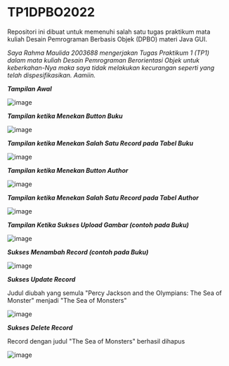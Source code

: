 # TP1DPBO2022
Repositori ini dibuat untuk memenuhi salah satu tugas praktikum mata kuliah Desain Pemrograman Berbasis Objek (DPBO) materi Java GUI.

_Saya Rahma Maulida 2003688 mengerjakan Tugas Praktikum 1 (TP1) dalam mata kuliah Desain Pemrograman Berorientasi Objek untuk keberkahan-Nya maka saya tidak melakukan kecurangan seperti yang telah dispesifikasikan. Aamiin._

***Tampilan Awal***

![image](https://user-images.githubusercontent.com/91965618/161107675-4dd849f1-6f7c-4457-b9f5-189e89fe38a3.png)

***Tampilan ketika Menekan Button Buku***

![image](https://user-images.githubusercontent.com/91965618/161107807-6afea18c-d6a2-4605-b1c2-9b31f78bdd9e.png)

***Tampilan ketika Menekan Salah Satu Record pada Tabel Buku***

![image](https://user-images.githubusercontent.com/91965618/161107924-63269bf6-93b7-4dfa-8484-fe79b1ee45a0.png)

***Tampilan ketika Menekan Button Author***

![image](https://user-images.githubusercontent.com/91965618/161108040-b6737403-feee-4200-91bf-05a8caf0e4e4.png)

***Tampilan ketika Menekan Salah Satu Record pada Tabel Author***

![image](https://user-images.githubusercontent.com/91965618/161108143-76b238c0-a5d4-4523-973b-ac1eac6cd569.png)

***Tampilan Ketika Sukses Upload Gambar (contoh pada Buku)***

![image](https://user-images.githubusercontent.com/91965618/161108643-9d5b4fef-8ac2-4dc3-a75c-816123b5981a.png)

***Sukses Menambah Record (contoh pada Buku)***

![image](https://user-images.githubusercontent.com/91965618/161108734-7b535807-dfc0-4670-83ed-81957b6ef78a.png)

***Sukses Update Record***

Judul diubah yang semula "Percy Jackson and the Olympians: The Sea of Monster" menjadi "The Sea of Monsters"

![image](https://user-images.githubusercontent.com/91965618/161109154-a04158a9-eb92-4ac7-9eaf-07856ca06fc7.png)

***Sukses Delete Record***

Record dengan judul "The Sea of Monsters" berhasil dihapus

![image](https://user-images.githubusercontent.com/91965618/161109264-0880685f-b7c6-4cf8-8499-c3e7c35bee8b.png)
